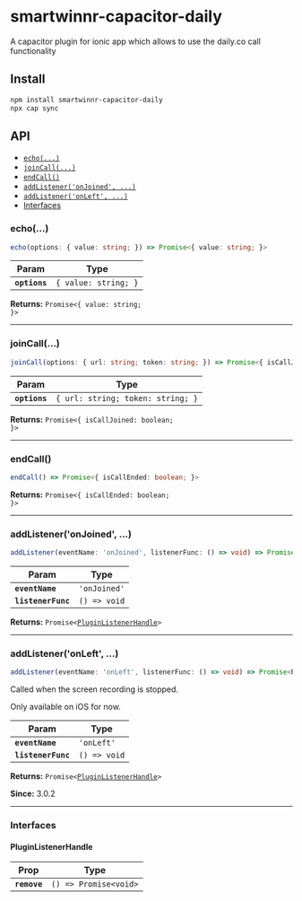 # smartwinnr-capacitor-daily

A capacitor plugin for ionic app which allows to use the daily.co call functionality

## Install

```bash
npm install smartwinnr-capacitor-daily
npx cap sync
```

## API

<docgen-index>

* [`echo(...)`](#echo)
* [`joinCall(...)`](#joincall)
* [`endCall()`](#endcall)
* [`addListener('onJoined', ...)`](#addlisteneronjoined-)
* [`addListener('onLeft', ...)`](#addlisteneronleft-)
* [Interfaces](#interfaces)

</docgen-index>

<docgen-api>
<!--Update the source file JSDoc comments and rerun docgen to update the docs below-->

### echo(...)

```typescript
echo(options: { value: string; }) => Promise<{ value: string; }>
```

| Param         | Type                            |
| ------------- | ------------------------------- |
| **`options`** | <code>{ value: string; }</code> |

**Returns:** <code>Promise&lt;{ value: string; }&gt;</code>

--------------------


### joinCall(...)

```typescript
joinCall(options: { url: string; token: string; }) => Promise<{ isCallJoined: boolean; }>
```

| Param         | Type                                         |
| ------------- | -------------------------------------------- |
| **`options`** | <code>{ url: string; token: string; }</code> |

**Returns:** <code>Promise&lt;{ isCallJoined: boolean; }&gt;</code>

--------------------


### endCall()

```typescript
endCall() => Promise<{ isCallEnded: boolean; }>
```

**Returns:** <code>Promise&lt;{ isCallEnded: boolean; }&gt;</code>

--------------------


### addListener('onJoined', ...)

```typescript
addListener(eventName: 'onJoined', listenerFunc: () => void) => Promise<PluginListenerHandle>
```

| Param              | Type                       |
| ------------------ | -------------------------- |
| **`eventName`**    | <code>'onJoined'</code>    |
| **`listenerFunc`** | <code>() =&gt; void</code> |

**Returns:** <code>Promise&lt;<a href="#pluginlistenerhandle">PluginListenerHandle</a>&gt;</code>

--------------------


### addListener('onLeft', ...)

```typescript
addListener(eventName: 'onLeft', listenerFunc: () => void) => Promise<PluginListenerHandle>
```

Called when the screen recording is stopped.

Only available on iOS for now.

| Param              | Type                       |
| ------------------ | -------------------------- |
| **`eventName`**    | <code>'onLeft'</code>      |
| **`listenerFunc`** | <code>() =&gt; void</code> |

**Returns:** <code>Promise&lt;<a href="#pluginlistenerhandle">PluginListenerHandle</a>&gt;</code>

**Since:** 3.0.2

--------------------


### Interfaces


#### PluginListenerHandle

| Prop         | Type                                      |
| ------------ | ----------------------------------------- |
| **`remove`** | <code>() =&gt; Promise&lt;void&gt;</code> |

</docgen-api>
